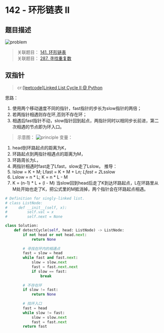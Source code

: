 # 142 - 环形链表 II

## 题目描述
![problem](images/142.png)

>关联题目： [141. 环形链表](https://github.com/Rosevil1874/LeetCode/tree/master/Python-Solution/141_Linked-List-Cycle)    
>关联题目： [287. 寻找重复数](https://github.com/Rosevil1874/LeetCode/tree/master/Python-Solution/287_Find-the-Duplicate-Number)    


## 双指针
>cr:[[leetcode]Linked List Cycle II @ Python
](http://www.cnblogs.com/zuoyuan/p/3701877.html)

思路：
1. 使用两个移动速度不同的指针，fast指针的步长为slow指针的两倍；
2. 若两指针相遇则存在环,否则不存在环；
3. 相遇后fast指针不动，slow指针回到起点，两指针同时以相同步长前进，第二次相遇的节点即为环入口。

>示意图：
![principle](images/principle.png)
变量：
1. head到环路起点的距离为K，
2. 环路起点到两指针相遇点的距离为M，
3. 环路周长为L，
4. 两指针相遇时fast走了Lfast，slow走了Lslow。
推导：
1. lslow = K + M; Lfast = K + M + L*n; Lfast = 2*Lsslow
2. Lslow = n * L; K = n * L - M
3. K = (n-1) * L + (l - M)
当slow回到head后走了K到达环路起点，L在环路里从M处开始也走了K，把公式里的M抵消掉，两个指针会在环路起点相遇。


```python
# Definition for singly-linked list.
# class ListNode:
#     def __init__(self, x):
#         self.val = x
#         self.next = None

class Solution:
    def detectCycle(self, head: ListNode) -> ListNode:
        if not head or not head.next:
            return None
        
        # 寻找在环内的相遇点
        fast = slow = head
        while fast and fast.next:
            slow = slow.next
            fast = fast.next.next
            if slow == fast:
                break
        
        # 不存在环
        if slow != fast:
            return None
        
        # 找环入口
        fast = head
        while slow != fast:
            slow = slow.next
            fast = fast.next
        return fast
```